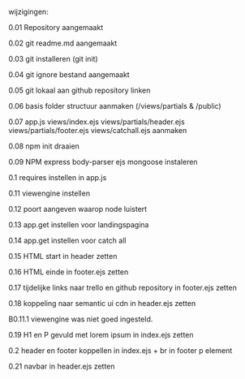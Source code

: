 wijzigingen:

0.01 Repository aangemaakt

0.02 git readme.md aangemaakt

0.03 git installeren (git init)

0.04 git ignore bestand aangemaakt

0.05 git lokaal aan github repository linken

0.06 basis folder structuur aanmaken (/views/partials & /public)

0.07 app.js views/index.ejs views/partials/header.ejs views/partials/footer.ejs views/catchall.ejs aanmaken

0.08 npm init draaien

0.09 NPM express body-parser ejs mongoose instaleren

0.1 requires instellen in app.js

0.11 viewengine instellen

0.12 poort aangeven waarop node luistert

0.13 app.get instellen voor landingspagina

0.14 app.get instellen voor catch all

0.15 HTML start in header zetten

0.16 HTML einde in footer.ejs zetten

0.17 tijdelijke links naar trello en github repository in footer.ejs zetten

0.18 koppeling naar semantic ui cdn in header.ejs zetten

B0.11.1 viewengine was niet goed ingesteld.

0.19 H1 en P gevuld met lorem ipsum in index.ejs zetten

0.2 header en footer koppellen in index.ejs + br in footer p element 

0.21 navbar in header.ejs zetten